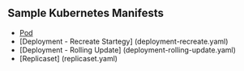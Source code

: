 ## Sample Kubernetes Manifests
* [Pod](pod.yaml)
* [Deployment - Recreate Startegy] (deployment-recreate.yaml)
* [Deployment - Rolling Update] (deployment-rolling-update.yaml)
* [Replicaset] (replicaset.yaml)
